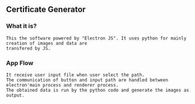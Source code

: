 ## Certificate Generator

### What it is?
    This the software powered by "Electron JS". It uses python for mainly creation of images and data are 
    transfered by JS.

### App Flow
    It receive user input file when user select the path. 
    The communication of button and input path are handled between electron'main process and renderer process.
    The obtained data is run by the python code and generate the images as output. 
